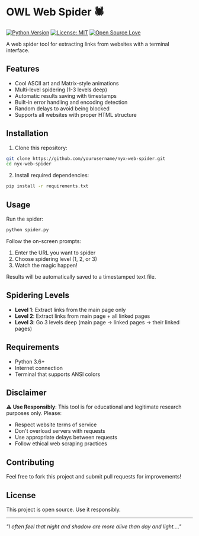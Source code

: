 # OWL Web Spider 🕷️
[![Python Version](https://img.shields.io/badge/python-3.7%2B-blue)](https://www.python.org/)
[![License: MIT](https://img.shields.io/badge/License-MIT-yellow.svg)](https://opensource.org/licenses/MIT)
[![Open Source Love](https://badges.frapsoft.com/os/v2/open-source.svg?v=103)](https://github.com/OWL-Shadow/stalkeye)

A web spider tool for extracting links from websites with a terminal interface.

## Features

-  Cool ASCII art and Matrix-style animations
-  Multi-level spidering (1-3 levels deep)
-  Automatic results saving with timestamps
-  Built-in error handling and encoding detection
-  Random delays to avoid being blocked
-  Supports all websites with proper HTML structure

## Installation

1. Clone this repository:
```bash
git clone https://github.com/yourusername/nyx-web-spider.git
cd nyx-web-spider
```

2. Install required dependencies:
```bash
pip install -r requirements.txt
```

## Usage

Run the spider:
```bash
python spider.py
```

Follow the on-screen prompts:
1. Enter the URL you want to spider
2. Choose spidering level (1, 2, or 3)
3. Watch the magic happen!

Results will be automatically saved to a timestamped text file.

## Spidering Levels

- **Level 1**: Extract links from the main page only
- **Level 2**: Extract links from main page + all linked pages
- **Level 3**: Go 3 levels deep (main page → linked pages → their linked pages)


## Requirements

- Python 3.6+
- Internet connection
- Terminal that supports ANSI colors

## Disclaimer

⚠️ **Use Responsibly**: This tool is for educational and legitimate research purposes only. Please:
- Respect website terms of service
- Don't overload servers with requests
- Use appropriate delays between requests
- Follow ethical web scraping practices

## Contributing

Feel free to fork this project and submit pull requests for improvements!

## License

This project is open source. Use it responsibly.

---

*"I often feel that night and shadow are more alive than day and light...."*
